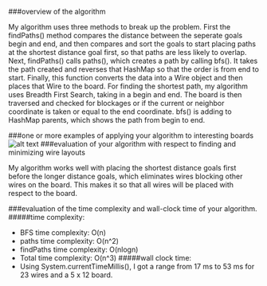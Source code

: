 ###overview of the algorithm

My algorithm uses three methods to break up the problem. 
First the findPaths() method compares the distance between the seperate goals begin and end, 
and then compares and sort the goals to start placing paths at the shortest distance goal first, 
so that paths are less likely to overlap. Next, findPaths() calls paths(), which creates a path by calling bfs().
It takes the path created and reverses that HashMap so that the order is from end to start. Finally, this function
converts the data into a Wire object and then places that Wire to the board. For finding the shortest path, my
algorithm uses Breadth First Search, taking in a begin and end. The board is then traversed and checked for blockages or
if the current or neighbor coordinate is taken or equal to the end coordinate. bfs() is adding to HashMap parents, which 
shows the path from begin to end.

###one or more examples of applying your algorithm to interesting boards
![alt text](https://i.imgur.com/CFojEan.png)
###evaluation of your algorithm with respect to finding and minimizing wire layouts

My algorithm works well with placing the shortest distance goals first before the longer distance goals, which 
eliminates wires blocking other wires on the board. This makes it so that all wires will be placed with respect to
the board.

###evaluation of the time complexity and wall-clock time of your algorithm.
#####time complexity:
- BFS time complexity: O(n)
- paths time complexity: O(n^2)
- findPaths time complexity: O(nlogn)
- Total time complexity: O(n^3)
#####wall clock time:
- Using System.currentTimeMillis(), I got a range from 17 ms to 53 ms for 23 wires and a 5 x 12 board.



